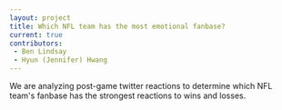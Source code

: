 ```yaml
---
layout: project
title: Which NFL team has the most emotional fanbase?
current: true
contributors:
 - Ben Lindsay
 - Hyun (Jennifer) Hwang
---
```


We are analyzing post-game twitter reactions to determine which NFL team's fanbase has the strongest reactions to wins and losses.
